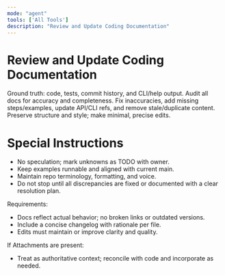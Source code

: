 ```yaml
---
mode: "agent"
tools: ['All Tools']
description: "Review and Update Coding Documentation"
---
```


# Review and Update Coding Documentation

Ground truth: code, tests, commit history, and CLI/help output. Audit all docs for accuracy and completeness. Fix inaccuracies, add missing steps/examples, update API/CLI refs, and remove stale/duplicate content. Preserve structure and style; make minimal, precise edits.

# Special Instructions

- No speculation; mark unknowns as TODO with owner.
- Keep examples runnable and aligned with current main.
- Maintain repo terminology, formatting, and voice.
- Do not stop until all discrepancies are fixed or documented with a clear resolution plan.

Requirements:

- Docs reflect actual behavior; no broken links or outdated versions.
- Include a concise changelog with rationale per file.
- Edits must maintain or improve clarity and quality.

If Attachments are present:

- Treat as authoritative context; reconcile with code and incorporate as needed.
